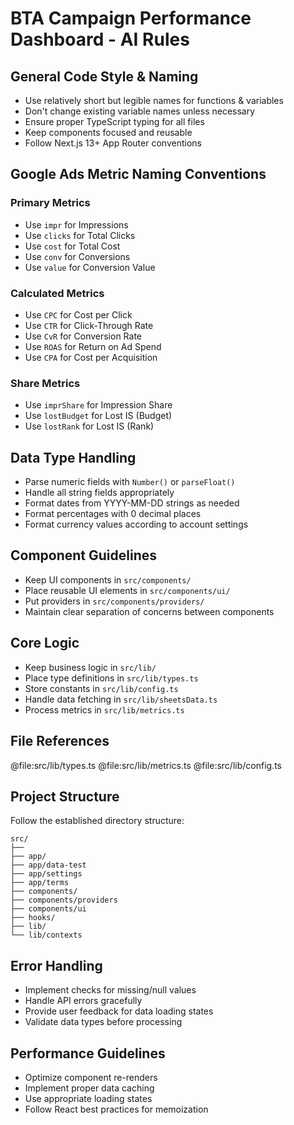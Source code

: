 # BTA Campaign Performance Dashboard - AI Rules

## General Code Style & Naming
- Use relatively short but legible names for functions & variables
- Don't change existing variable names unless necessary
- Ensure proper TypeScript typing for all files
- Keep components focused and reusable
- Follow Next.js 13+ App Router conventions

## Google Ads Metric Naming Conventions
### Primary Metrics
- Use `impr` for Impressions
- Use `clicks` for Total Clicks
- Use `cost` for Total Cost
- Use `conv` for Conversions
- Use `value` for Conversion Value

### Calculated Metrics
- Use `CPC` for Cost per Click
- Use `CTR` for Click-Through Rate
- Use `CvR` for Conversion Rate
- Use `ROAS` for Return on Ad Spend
- Use `CPA` for Cost per Acquisition

### Share Metrics
- Use `imprShare` for Impression Share
- Use `lostBudget` for Lost IS (Budget)
- Use `lostRank` for Lost IS (Rank)

## Data Type Handling
- Parse numeric fields with `Number()` or `parseFloat()`
- Handle all string fields appropriately
- Format dates from YYYY-MM-DD strings as needed
- Format percentages with 0 decimal places
- Format currency values according to account settings

## Component Guidelines
- Keep UI components in `src/components/`
- Place reusable UI elements in `src/components/ui/`
- Put providers in `src/components/providers/`
- Maintain clear separation of concerns between components

## Core Logic
- Keep business logic in `src/lib/`
- Place type definitions in `src/lib/types.ts`
- Store constants in `src/lib/config.ts`
- Handle data fetching in `src/lib/sheetsData.ts`
- Process metrics in `src/lib/metrics.ts`

## File References
@file:src/lib/types.ts
@file:src/lib/metrics.ts
@file:src/lib/config.ts

## Project Structure
Follow the established directory structure:
```
src/
├── 
├── app/
├── app/data-test
├── app/settings
├── app/terms
├── components/
├── components/providers
├── components/ui
├── hooks/
├── lib/
└── lib/contexts
```

## Error Handling
- Implement checks for missing/null values
- Handle API errors gracefully
- Provide user feedback for data loading states
- Validate data types before processing

## Performance Guidelines
- Optimize component re-renders
- Implement proper data caching
- Use appropriate loading states
- Follow React best practices for memoization 